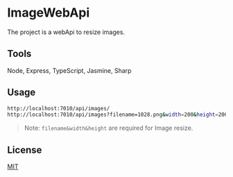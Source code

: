 # ImageWebApi

The project is a webApi to resize images.

## Tools

Node, Express, TypeScript, Jasmine, Sharp

## Usage

```sh
http://localhost:7010/api/images/
http://localhost:7010/api/images?filename=1028.png&width=200&height=200
```
> Note: `filename&width&height` are required for Image resize.


## License
[MIT](https://choosealicense.com/licenses/mit/)
